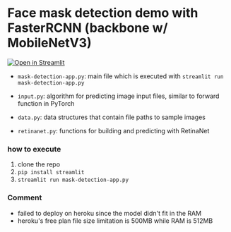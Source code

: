 # Face mask detection demo with FasterRCNN (backbone w/ MobileNetV3)

[![Open in Streamlit](https://static.streamlit.io/badges/streamlit_badge_black_white.svg)](https://share.streamlit.io/sdstony/facemaskdetection-fasterrcnn/main/mask-detection-app.py)



- `mask-detection-app.py`: main file which is executed with `streamlit run mask-detection-app.py`

- `input.py`: algorithm for predicting image input files, similar to forward function in PyTorch

- `data.py`: data structures that contain file paths to sample images

- `retinanet.py`: functions for building and predicting with RetinaNet 

### how to execute

1. clone the repo
2. `pip install streamlit`
3. `streamlit run mask-detection-app.py`

### Comment

- failed to deploy on heroku since the model didn't fit in the RAM
- heroku's free plan file size limitation is 500MB while RAM is 512MB
